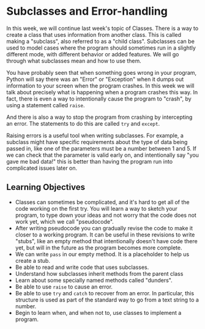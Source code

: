 # Subclasses and Error-handling

In this week, we will continue last week's topic of Classes. There is a way to create a class that uses information from another class. This is called making a "subclass", also referred to as a "child class". Subclasses can be used to model cases where the program should sometimes run in a slightly different mode, with different behavior or added features. We will go through what subclasses mean and how to use them.

You have probably seen that when something goes wrong in your program, Python will say there was an "Error" or "Exception" when it dumps out information to your screen when the program crashes. In this week we will talk about precisely what is happening when a program crashes this way. In fact, there is even a way to intentionally cause the program to "crash", by using a statement called `raise`.

And there is also a way to stop the program from crashing by intercepting an error. The statements to do this are called `try` and `except`. 

Raising errors is a useful tool when writing subclasses. For example, a subclass might have specific requirements about the type of data being passed in, like one of the parameters must be a number between 1 and 5. If we can check that the parameter is valid early on, and intentionally say "you gave me bad data!" this is better than having the program run into complicated issues later on.

## Learning Objectives

* Classes can sometimes be complicated, and it's hard to get all of the code working on the first try. You will learn a way to sketch your program, to type down your ideas and not worry that the code does not work yet, which we call "pseudocode".
* After writing pseudocode you can gradually revise the code to make it closer to a working program. It can be useful in these revisions to write "stubs", like an empty method that intentionally doesn't have code there yet, but will in the future as the program becomes more complete.
* We can write `pass` in our empty method. It  is a placeholder to help us create a stub.
* Be able to read and write code that uses subclasses.
* Understand how subclasses inherit methods from the parent class
* Learn about some specially named methods called "dunders".
* Be able to use `raise` to cause an error.
* Be able to use `try` and `catch` to recover from an error. In particular, this structure is used as part of the standard way to go from a text string to a number.
* Begin to learn when, and when not to, use classes to implement a program.
 
